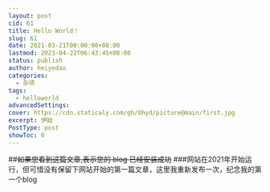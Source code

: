 ```yaml
---
layout: post
cid: 61
title: Hello World！
slug: 61
date: 2021-03-21T00:00:00+08:00
lastmod: 2023-04-22T06:43:45+08:00
status: publish
author: heiyedao
categories: 
  - 杂项
tags: 
  - helloworld
advancedSettings: 
cover: https://cdn.staticaly.com/gh/0hyd/picture@main/first.jpg
excerpt: 伊始
PostType: post
showToc: 0
---
```


##~~如果您看到这篇文章,表示您的 blog 已经安装成功~~
###网站在2021年开始运行，但可惜没有保留下网站开始的第一篇文章，这里我重新发布一次，纪念我的第一个blog

